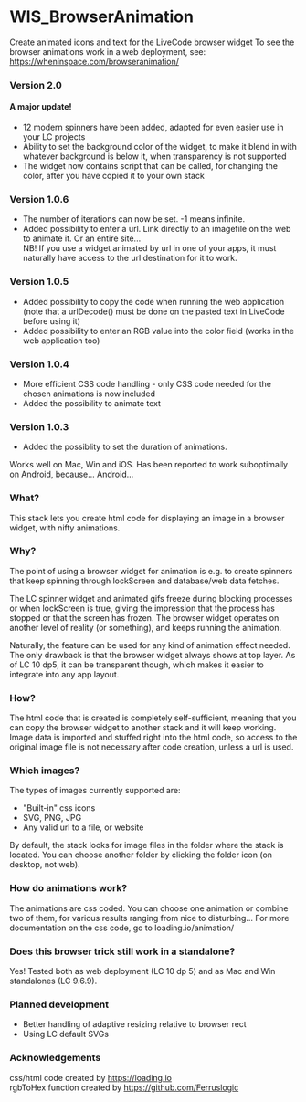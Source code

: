 # WIS_BrowserAnimation
Create animated icons and text for the LiveCode browser widget
To see the browser animations work in a web deployment, see:
<br>
https://wheninspace.com/browseranimation/

### Version 2.0
#### A major update!
<ul>
<li>12 modern spinners have been added, adapted for even easier use in your LC projects</li>
<li>Ability to set the background color of the widget, to make it blend in with whatever background is below it, when transparency is not supported</li>
<li>The widget now contains script that can be called, for changing the color, after you have copied it to your own stack</li>
</ul>

### Version 1.0.6
<ul>
<li>The number of iterations can now be set. -1 means infinite.</li>
<li>Added possibility to enter a url. Link directly to an imagefile on the web to animate it. Or an entire site... <br>NB! If you use a widget animated by url in one of your apps, it must naturally have access to the url destination for it to work.</li>
</ul>

### Version 1.0.5
<ul>
<li>Added possibility to copy the code when running the web application (note that a urlDecode() must be done on the pasted text in LiveCode before using it)</li>
<li>Added possibility to enter an RGB value into the color field (works in the web application too)</li>
</ul>

### Version 1.0.4
<ul>
<li>More efficient CSS code handling - only CSS code needed for the chosen animations is now included</li>
<li>Added the possibility to animate text</li>
</ul>

### Version 1.0.3 
<ul>
<li>Added the possiblity to set the duration of animations.</li>
</ul>

Works well on Mac, Win and iOS. Has been reported to work suboptimally on Android, because... Android...

### What?
This stack lets you create html code for displaying an image in a browser widget, with nifty animations.

### Why?
The point of using a browser widget for animation is e.g. to create spinners that keep spinning through lockScreen and database/web data fetches. 

The LC spinner widget and animated gifs freeze during blocking processes or when lockScreen is true, giving the impression that the process has stopped or that the screen has frozen. The browser widget operates on another level of reality (or something), and keeps running the animation.

Naturally, the feature can be used for any kind of animation effect needed. The only drawback is that the browser widget always shows at top layer. 
As of LC 10 dp5, it can be transparent though, which makes it easier to integrate into any app layout.

### How?
The html code that is created is completely self-sufficient, meaning that you can copy the browser widget to another stack and it will keep working. Image data is imported and stuffed right into the html code, so access to the original image file is not necessary after code creation, unless a url is used.

### Which images?
The types of images currently supported are:
- "Built-in" css icons
- SVG, PNG, JPG
- Any valid url to a file, or website

By default, the stack looks for image files in the folder where the stack is located. You can choose another folder by clicking the folder icon (on desktop, not web).

### How do animations work?
The animations are css coded. You can choose one animation or combine two of them, for various results ranging from nice to disturbing... 
For more documentation on the css code, go to loading.io/animation/

### Does this browser trick still work in a standalone?
Yes! Tested both as web deployment (LC 10 dp 5) and as Mac and Win standalones (LC 9.6.9).

### Planned development
- Better handling of adaptive resizing relative to browser rect
- Using LC default SVGs

### Acknowledgements
css/html code created by https://loading.io <br>
rgbToHex function created by https://github.com/Ferruslogic
